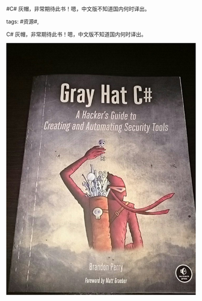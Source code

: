 #C# 灰帽，非常期待此书！嗯，中文版不知道国内何时译出。

tags: #资源#, 

C# 灰帽，非常期待此书！嗯，中文版不知道国内何时译出。

![image_15522851812422](/assets/15522851812422.jpeg)

[comment]: <> (topic_id:88858525541812)

[comment]: <> (create_time:2017-07-11T09:34:03.479+0800)

[comment]: <> (topic_type:talk)

[comment]: <> (owner:781244882_余弦)

